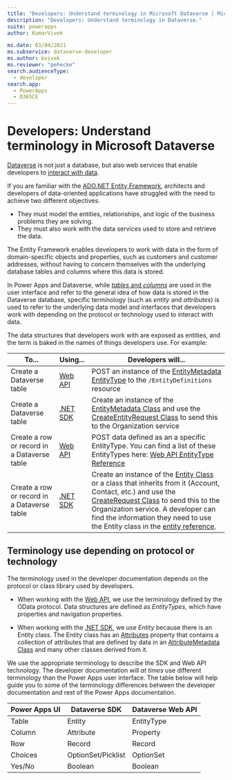 ```yaml
---
title: "Developers: Understand terminology in Microsoft Dataverse | Microsoft Docs"
description: "Developers: Understand terminology in Dataverse."
suite: powerapps
author: KumarVivek

ms.date: 03/04/2021
ms.subservice: dataverse-developer
ms.author: kvivek
ms.reviewer: "pehecke"
search.audienceType: 
  - developer
search.app: 
  - PowerApps
  - D365CE
---
```


# Developers: Understand terminology in Microsoft Dataverse

[Dataverse](/powerapps/maker/data-platform/data-platform-intro) is not just a database, but also web services that enable developers to [interact with data](work-with-data.md).

If you are familiar with the [ADO.NET Entity Framework](/dotnet/framework/data/adonet/ef/overview), architects and developers of data-oriented applications have struggled with the need to achieve two different objectives.
- They must model the entities, relationships, and logic of the business problems they are solving.
- They must also work with the data services used to store and retrieve the data. 

The Entity Framework enables developers to work with data in the form of domain-specific objects and properties, such as customers and customer addresses, without having to concern themselves with the underlying database tables and columns where this data is stored. 

In Power Apps and Dataverse, while [*tables* and *columns*](/powerapps/maker/data-platform/entity-overview) are used in the user interface and refer to the general idea of how data is stored in the Dataverse database, specific terminology (such as *entity* and *attributes*) is used to refer to the underlying data model and interfaces that developers work with depending on the protocol or technology used to interact with data. 

The data structures that developers work with are exposed as entities, and the term is baked in the names of things developers use. For example:

|To...|Using...|Developers will...|
|--|--|--|
|Create a Dataverse table|[Web API](/powerapps/developer/data-platform/webapi/overview)|POST an instance of the [EntityMetadata EntityType](/dynamics365/customer-engagement/web-api/entitymetadata) to the `/EntityDefinitions` resource|
|Create a Dataverse table|[.NET SDK](/powerapps/developer/data-platform/org-service/overview)|Create an instance of the [EntityMetadata Class](/dotnet/api/microsoft.xrm.sdk.metadata.entitymetadata) and use the [CreateEntityRequest Class](/dotnet/api/microsoft.xrm.sdk.messages.createentityrequest) to send this to the Organization service|
|Create a row or record in a Dataverse table|[Web API](/powerapps/developer/data-platform/webapi/overview)|POST data defined as an a specific EntityType. You can find a list of these EntityTypes here: [Web API EntityType Reference](/dynamics365/customer-engagement/web-api/entitytypes)|
|Create a row or record in a Dataverse table|[.NET SDK](/powerapps/developer/data-platform/org-service/overview)|Create an instance of the [Entity Class](/dotnet/api/microsoft.xrm.sdk.entity) or a class that inherits from it (Account, Contact, etc.) and use the [CreateRequest Class](/dotnet/api/microsoft.xrm.sdk.messages.createrequest) to send this to the Organization service. A developer can find the information they need to use the Entity class in the [entity reference](/powerapps/developer/data-platform/reference/about-entity-reference).|


## Terminology use depending on protocol or technology

The terminology used in the developer documentation depends on the protocol or class library used by developers. 

- When working with the [Web API](/powerapps/developer/data-platform/webapi/overview), we use the terminology defined by the OData protocol. Data structures are defined as *EntityTypes*, which have properties and navigation properties. 

- When working with the [.NET SDK](/powerapps/developer/data-platform/org-service/overview), we use *Entity* because there is an Entity class. The Entity class has an [Attributes](/dotnet/api/microsoft.xrm.sdk.entity.attributes) property that contains a collection of attributes that are defined by data in an  [AttributeMetadata Class](/dotnet/api/microsoft.xrm.sdk.metadata.attributemetadata) and many other classes derived from it. 

We use the appropriate terminology to describe the SDK and Web API technology. The developer documentation will *at times* use different terminology than the Power Apps user interface. The table below will help guide you to some of the terminology differences between the developer documentation and rest of the Power Apps documentation. 

| Power Apps UI  | Dataverse SDK       | Dataverse Web API  |
|----------------|---------------------|--------------------|
| Table          | Entity              | EntityType         |
| Column         | Attribute           | Property           |
| Row            | Record              | Record             |
| Choices        | OptionSet/Picklist  | OptionSet          |
| Yes/No         | Boolean             | Boolean            |
